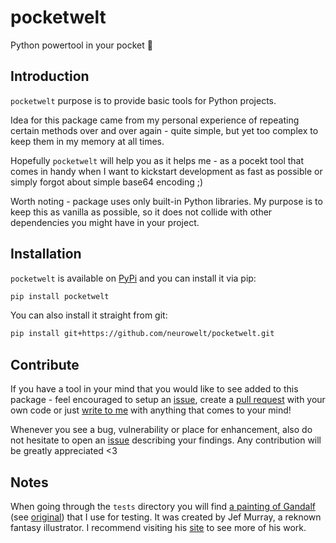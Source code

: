 # pocketwelt

Python powertool in your pocket :hammer:

## Introduction

`pocketwelt` purpose is to provide basic tools for Python projects.

Idea for this package came from my personal experience of repeating certain methods over and over again - quite simple, but yet too complex to keep them in my memory at all times.

Hopefully `pocketwelt` will help you as it helps me - as a pocekt tool that comes in handy when I want to kickstart development as fast as possible or simply forgot about simple base64 encoding ;)

Worth noting - package uses only built-in Python libraries. My purpose is to keep this as vanilla as possible, so it does not collide with other dependencies you might have in your project.

## Installation

`pocketwelt` is available on [PyPi](...) and you can install it via pip:

```bash
pip install pocketwelt
```

You can also install it straight from git:

```bash
pip install git+https://github.com/neurowelt/pocketwelt.git
```

## Contribute

If you have a tool in your mind that you would like to see added to this package - feel encouraged to setup an [issue](https://github.com/neurowelt/pocketwelt/issues), create a [pull request](https://github.com/neurowelt/pocketwelt/pulls) with your own code or just [write to me](mailto:neurowelt.dev@gmail.com) with anything that comes to your mind!

Whenever you see a bug, vulnerability or place for enhancement, also do not hesitate to open an [issue](https://github.com/neurowelt/pocketwelt/issues) describing your findings. Any contribution will be greatly appreciated <3

## Notes

When going through the `tests` directory you will find [a painting of Gandalf](./tests/test_image.png) (see [original](https://www.jefmurray.com/gallery/)) that I use for testing. It was created by Jef Murray, a reknown fantasy illustrator. I recommend visiting his [site](https://www.jefmurray.com/gallery/) to see more of his work.